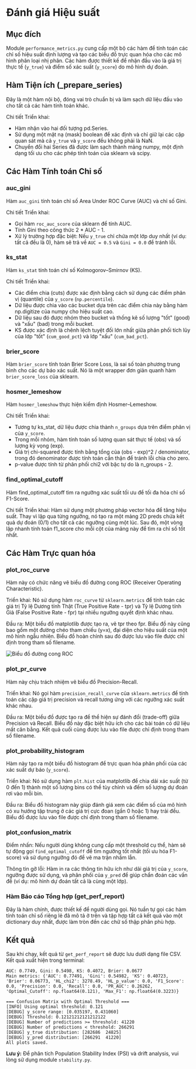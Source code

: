 # **Đánh giá Hiệu suất**

## **Mục đích**
Module `performance_metrics.py` cung cấp một bộ các hàm để tính toán các chỉ số hiệu suất định lượng và tạo các biểu đồ trực quan hóa cho các mô hình phân loại nhị phân. Các hàm được thiết kế để nhận đầu vào là giá trị thực tế (`y_true`) và điểm số xác suất (`y_score`) do mô hình dự đoán.

## **Hàm Tiện ích (_prepare_series)**
Đây là một hàm nội bộ, đóng vai trò chuẩn bị và làm sạch dữ liệu đầu vào cho tất cả các hàm tính toán khác.

Chi tiết Triển khai:

- Hàm nhận vào hai đối tượng pd.Series.
- Sử dụng một mặt nạ (mask) boolean để xác định và chỉ giữ lại các cặp quan sát mà cả `y_true` và `y_score` đều không phải là NaN.
- Chuyển đổi hai Series đã được làm sạch thành mảng numpy, một định dạng tối ưu cho các phép tính toán của sklearn và scipy.

## **Các Hàm Tính toán Chỉ số**
### **auc_gini**
Hàm `auc_gini` tính toán chỉ số Area Under ROC Curve (AUC) và chỉ số Gini.

Chi tiết Triển khai:

- Gọi hàm `roc_auc_score` của sklearn để tính AUC.
- Tính Gini theo công thức 2 * AUC - 1.
- Xử lý trường hợp đặc biệt: Nếu `y_true` chỉ chứa một lớp duy nhất (ví dụ: tất cả đều là 0), hàm sẽ trả về `AUC = 0.5` và `Gini = 0.0` để tránh lỗi.

### **ks_stat**
Hàm `ks_stat` tính toán chỉ số Kolmogorov–Smirnov (KS).

Chi tiết Triển khai:

- Các điểm chia (cuts) được xác định bằng cách sử dụng các điểm phân vị (quantile) của `y_score` (`np.percentile`).
- Dữ liệu được chia vào các bucket dựa trên các điểm chia này bằng hàm np.digitize của numpy cho hiệu suất cao.
- Dữ liệu sau đó được nhóm theo bucket và thống kê số lượng "tốt" (good) và "xấu" (bad) trong mỗi bucket.
- KS được xác định là chênh lệch tuyệt đối lớn nhất giữa phân phối tích lũy của lớp "tốt" (`cum_good_pct`) và lớp "xấu" (`cum_bad_pct`).

### **brier_score**
Hàm `brier_score` tính toán Brier Score Loss, là sai số toàn phương trung bình cho các dự báo xác suất. Nó là một wrapper đơn giản quanh hàm `brier_score_loss` của sklearn.

### **hosmer_lemeshow**
Hàm `hosmer_lemeshow` thực hiện kiểm định Hosmer–Lemeshow.

Chi tiết Triển khai:

- Tương tự ks_stat, dữ liệu được chia thành `n_groups` dựa trên điểm phân vị của `y_score`.
- Trong mỗi nhóm, hàm tính toán số lượng quan sát thực tế (obs) và số lượng kỳ vọng (exp).
- Giá trị chi-squared được tính bằng tổng của (obs - exp)^2 / denominator, trong đó denominator được tính toán cẩn thận để tránh lỗi chia cho zero.
- p-value được tính từ phân phối chi2 với bậc tự do là n_groups - 2.

### **find_optimal_cutoff**
Hàm find_optimal_cutoff tìm ra ngưỡng xác suất tối ưu để tối đa hóa chỉ số F1-Score.

Chi tiết Triển khai: Hàm sử dụng một phương pháp vector hóa để tăng hiệu suất. Thay vì lặp qua từng ngưỡng, nó tạo ra một mảng 2D preds chứa kết quả dự đoán (0/1) cho tất cả các ngưỡng cùng một lúc. Sau đó, một vòng lặp nhanh tính toán f1_score cho mỗi cột của mảng này để tìm ra chỉ số tốt nhất.

## **Các Hàm Trực quan hóa**
### **plot_roc_curve**

Hàm này có chức năng vẽ biểu đồ đường cong ROC (Receiver Operating Characteristic).

Triển khai: Nó sử dụng hàm `roc_curve` từ `sklearn.metrics` để tính toán các giá trị Tỷ lệ Dương tính Thật (True Positive Rate - tpr) và Tỷ lệ Dương tính Giả (False Positive Rate - fpr) tại nhiều ngưỡng quyết định khác nhau.

Đầu ra: Một biểu đồ matplotlib được tạo ra, vẽ tpr theo fpr. Biểu đồ này cũng bao gồm một đường chéo tham chiếu (y=x), đại diện cho hiệu suất của một mô hình ngẫu nhiên. Biểu đồ hoàn chỉnh sau đó được lưu vào file được chỉ định trong tham số filename.

![Biểu đồ đường cong ROC](../../validation_results/metrics_results/l3_extratree_oof_roc_curve.png)

### **plot_pr_curve**
Hàm này chịu trách nhiệm vẽ biểu đồ Precision-Recall.

Triển khai: Nó gọi hàm `precision_recall_curve` của `sklearn.metrics` để tính toán các cặp giá trị precision và recall tương ứng với các ngưỡng xác suất khác nhau.

Đầu ra: Một biểu đồ được tạo ra để thể hiện sự đánh đổi (trade-off) giữa Precision và Recall. Biểu đồ này đặc biệt hữu ích cho các bài toán có dữ liệu mất cân bằng. Kết quả cuối cùng được lưu vào file được chỉ định trong tham số filename.

### **plot_probability_histogram**
Hàm này tạo ra một biểu đồ histogram để trực quan hóa phân phối của các xác suất dự báo (`y_score`).

Triển khai: Nó sử dụng hàm `plt.hist` của matplotlib để chia dải xác suất (từ 0 đến 1) thành một số lượng bins có thể tùy chỉnh và đếm số lượng dự đoán rơi vào mỗi bin.

Đầu ra: Biểu đồ histogram này giúp đánh giá xem các điểm số của mô hình có xu hướng tập trung ở các giá trị cực đoan (gần 0 hoặc 1) hay trải đều. Biểu đồ được lưu vào file được chỉ định trong tham số filename.

### **plot_confusion_matrix**

Điểm nhấn: Nếu người dùng không cung cấp một threshold cụ thể, hàm sẽ tự động gọi `find_optimal_cutoff` để tìm ngưỡng tốt nhất (tối ưu hóa F1-score) và sử dụng ngưỡng đó để vẽ ma trận nhầm lẫn.

Thông tin gỡ lỗi: Hàm in ra các thông tin hữu ích như dải giá trị của `y_score`, ngưỡng được sử dụng, và phân phối của `y_pred` để giúp chẩn đoán các vấn đề (ví dụ: mô hình dự đoán tất cả là cùng một lớp).

### **Hàm Báo cáo Tổng hợp (get_perf_report)**
Đây là hàm chính, được thiết kế để người dùng gọi. Nó tuần tự gọi các hàm tính toán chỉ số riêng lẻ đã mô tả ở trên và tập hợp tất cả kết quả vào một dictionary duy nhất, được làm tròn đến các chữ số thập phân phù hợp.

## **Kết quả**
Sau khi chạy, kết quả từ `get_perf_report` sẽ được lưu dưới dạng file CSV.
Kết quả xuất hiện trong terminal:

```
AUC: 0.7749, Gini: 0.5498, KS: 0.4072, Brier: 0.0677
Main metrics: {'AUC': 0.77491, 'Gini': 0.54982, 'KS': 0.40723, 'Brier': 0.06773, 'HL_chi2': 3278.49, 'HL_p_value': 0.0, 'F1_Score': 0.0, 'Precision': 0.0, 'Recall': 0.0, 'PR_AUC': 0.26262, 'Optimal_Cutoff': np.float64(0.121), 'Max_F1': np.float64(0.3223)}

=== Confusion Matrix with Optimal Threshold ===
[INFO] Using optimal threshold: 0.121
[DEBUG] y_score range: [0.035197, 0.431060]
[DEBUG] Threshold: 0.12121212121212122
[DEBUG] Number of predictions >= threshold: 41220
[DEBUG] Number of predictions < threshold: 266291
[DEBUG] y_true distribution: [282686  24825]
[DEBUG] y_pred distribution: [266291  41220]
All plots saved.
```

**Lưu ý:** Để phân tích Population Stability Index (PSI) và drift analysis, vui lòng sử dụng module `stability.py`.
